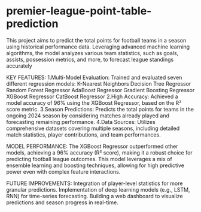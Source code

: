 # premier-league-point-table-prediction
This project aims to predict the total points for football teams in a season using historical performance data. Leveraging advanced machine learning algorithms, the model analyzes various team statistics, such as goals, assists, possession metrics, and more, to forecast league standings accurately

KEY FEATURES:
1.Multi-Model Evaluation: Trained and evaluated seven different regression models:
   K-Nearest Neighbors
   Decision Tree Regressor
   Random Forest Regressor
   AdaBoost Regressor
   Gradient Boosting Regressor
  XGBoost Regressor
  CatBoost Regressor
2.High Accuracy: Achieved a model accuracy of 96% using the XGBoost Regressor, based on the R² score metric.
3.Season Predictions: Predicts the total points for teams in the ongoing 2024 season by considering matches already played and forecasting remaining performance.
4.Data Sources: Utilizes comprehensive datasets covering multiple seasons, including detailed match statistics, player contributions, and team performances.

MODEL PERFORMANCE:
The XGBoost Regressor outperformed other models, achieving a 96% accuracy (R² score), making it a robust choice for predicting football league outcomes. This model leverages a mix of ensemble learning and boosting techniques, allowing for high predictive power even with complex feature interactions.

FUTURE IMPROVEMENTS:
Integration of player-level statistics for more granular predictions.
Implementation of deep learning models (e.g., LSTM, RNN) for time-series forecasting.
Building a web dashboard to visualize predictions and season progress in real-time.
